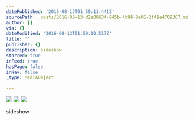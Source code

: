 ```yaml
---
datePublished: '2016-08-13T01:59:11.441Z'
sourcePath: _posts/2016-08-13-d2e08634-945b-4b94-8e06-2f41e4709367.md
author: []
via: {}
dateModified: '2016-08-13T01:59:10.517Z'
title: ''
publisher: {}
description: sideshow
starred: true
inFeed: true
hasPage: false
inNav: false
_type: MediaObject

---
```

![](https://the-grid-user-content.s3-us-west-2.amazonaws.com/7d6e7fff-529e-4ef3-9c28-276295b89c3e.jpg)
![](https://the-grid-user-content.s3-us-west-2.amazonaws.com/de4f2655-8a9c-4b71-a2d6-3bc45bb233f0.jpg)
![](https://the-grid-user-content.s3-us-west-2.amazonaws.com/e4d04b14-c200-49f9-9452-262398429776.jpg)

sideshow